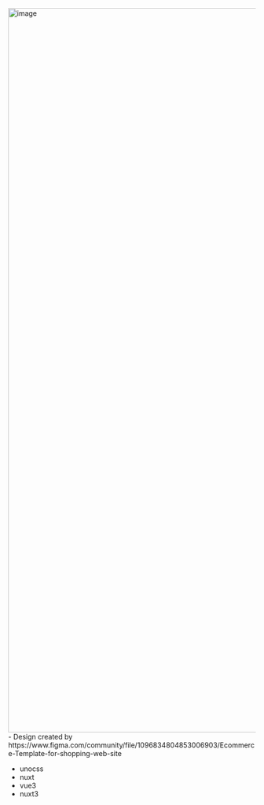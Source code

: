 <img width="1470" alt="image" src="https://user-images.githubusercontent.com/4634368/234130797-89302a49-8b97-4cd8-a2ec-b764d440c1a2.png">
- Design created by https://www.figma.com/community/file/1096834804853006903/Ecommerce-Template-for-shopping-web-site

- unocss
- nuxt
- vue3
- nuxt3
